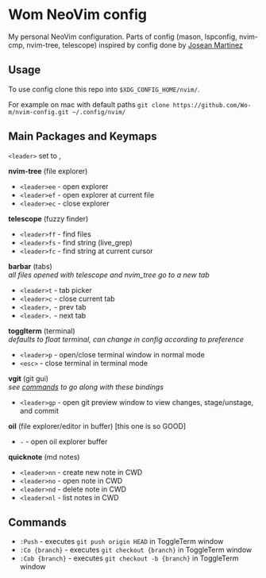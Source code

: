 # Wom NeoVim config
My personal NeoVim configuration. Parts of config (mason, lspconfig, nvim-cmp, nvim-tree, telescope) inspired by config done by [Josean Martinez](https://www.youtube.com/@joseanmartinez)

## Usage
To use config clone this repo into `$XDG_CONFIG_HOME/nvim/`.

For example on mac with default paths `git clone https://github.com/Wo-m/nvim-config.git ~/.config/nvim/`

## Main Packages and Keymaps
`<leader>` set to ,

**nvim-tree** (file explorer)
- `<leader>ee` - open explorer
- `<leader>ef` - open explorer at current file
- `<leader>ec` - close explorer

**telescope** (fuzzy finder)  
- `<leader>ff` - find files
- `<leader>fs` - find string (live_grep)
- `<leader>fc` - find string at current cursor
  
**barbar** (tabs)  
_all files opened with telescope and nvim_tree go to a new tab_
- `<leader>t` - tab picker
- `<leader>c` - close current tab
- `<leader>,` - prev tab
- `<leader>.` - next tab

**togglterm** (terminal)  
_defaults to float terminal, can change in config according to preference_
- `<leader>p` - open/close terminal window in normal mode
- `<esc>` - close terminal in terminal mode

**vgit** (git gui)  
_see [commands](#commands) to go along with these bindings_
- `<leader>gp` - open git preview window to view changes, stage/unstage, and commit

**oil** (file explorer/editor in buffer) \[this one is so GOOD\]  
- `-` - open oil explorer buffer

**quicknote** (md notes)  
- `<leader>nn` - create new note in CWD
- `<leader>no` - open note in CWD
- `<leader>nd` - delete note in CWD
- `<leader>nl` - list notes in CWD

## Commands
- `:Push` - executes `git push origin HEAD` in ToggleTerm window
- `:Co {branch}` - executes `git checkout {branch}` in ToggleTerm window
- `:Cob {branch}` - executes `git checkout -b {branch}` in ToggleTerm window
